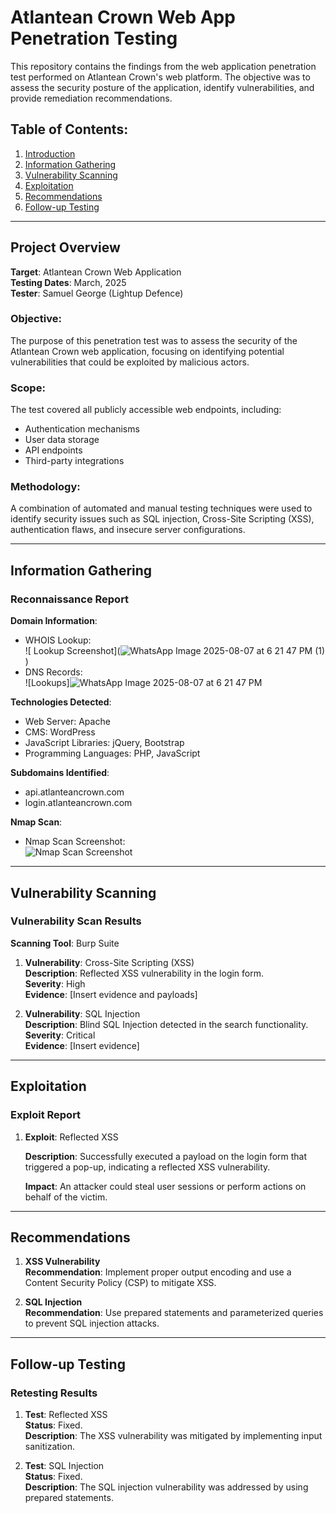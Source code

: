 # Atlantean Crown Web App Penetration Testing

This repository contains the findings from the web application penetration test performed on Atlantean Crown's web platform. The objective was to assess the security posture of the application, identify vulnerabilities, and provide remediation recommendations.

## Table of Contents:
1. [Introduction](#project-overview)
2. [Information Gathering](#information-gathering)
3. [Vulnerability Scanning](#vulnerability-scanning)
4. [Exploitation](#exploitation)
5. [Recommendations](#recommendations)
6. [Follow-up Testing](#follow-up-testing)

---

## Project Overview

**Target**: Atlantean Crown Web Application  
**Testing Dates**: March, 2025  
**Tester**: Samuel George (Lightup Defence)

### Objective:
The purpose of this penetration test was to assess the security of the Atlantean Crown web application, focusing on identifying potential vulnerabilities that could be exploited by malicious actors.

### Scope:
The test covered all publicly accessible web endpoints, including:
- Authentication mechanisms
- User data storage
- API endpoints
- Third-party integrations

### Methodology:
A combination of automated and manual testing techniques were used to identify security issues such as SQL injection, Cross-Site Scripting (XSS), authentication flaws, and insecure server configurations.

---

## Information Gathering

### Reconnaissance Report

**Domain Information**:
- WHOIS Lookup:  
  ![ Lookup Screenshot](![WhatsApp Image 2025-08-07 at 6 21 47 PM (1)](https://github.com/user-attachments/assets/da300f7f-04a6-40cf-8fa8-5660044b61b8)
)  
- DNS Records:  
  ![Lookups]![WhatsApp Image 2025-08-07 at 6 21 47 PM](https://github.com/user-attachments/assets/df227524-dbf8-4d97-be47-2c08c3ceedb3)


**Technologies Detected**:
- Web Server: Apache
- CMS: WordPress
- JavaScript Libraries: jQuery, Bootstrap
- Programming Languages: PHP, JavaScript

**Subdomains Identified**:
- api.atlanteancrown.com
- login.atlanteancrown.com

**Nmap Scan**:
- Nmap Scan Screenshot:  
  ![Nmap Scan Screenshot](path/to/nmap_screenshot.png)

---

## Vulnerability Scanning

### Vulnerability Scan Results

**Scanning Tool**: Burp Suite

1. **Vulnerability**: Cross-Site Scripting (XSS)  
   **Description**: Reflected XSS vulnerability in the login form.  
   **Severity**: High  
   **Evidence**: [Insert evidence and payloads]

2. **Vulnerability**: SQL Injection  
   **Description**: Blind SQL Injection detected in the search functionality.  
   **Severity**: Critical  
   **Evidence**: [Insert evidence]

---

## Exploitation

### Exploit Report

1. **Exploit**: Reflected XSS

   **Description**: Successfully executed a payload on the login form that triggered a pop-up, indicating a reflected XSS vulnerability.

   **Impact**: An attacker could steal user sessions or perform actions on behalf of the victim.



---

## Recommendations

1. **XSS Vulnerability**  
   **Recommendation**: Implement proper output encoding and use a Content Security Policy (CSP) to mitigate XSS.

2. **SQL Injection**  
   **Recommendation**: Use prepared statements and parameterized queries to prevent SQL injection attacks.

---

## Follow-up Testing

### Retesting Results

1. **Test**: Reflected XSS  
   **Status**: Fixed.  
   **Description**: The XSS vulnerability was mitigated by implementing input sanitization.

2. **Test**: SQL Injection  
   **Status**: Fixed.  
   **Description**: The SQL injection vulnerability was addressed by using prepared statements.
